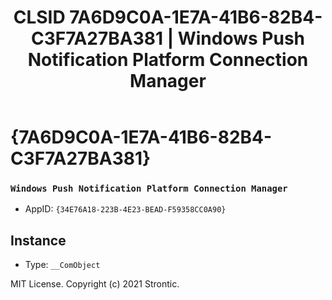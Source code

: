 ﻿---
title: "CLSID 7A6D9C0A-1E7A-41B6-82B4-C3F7A27BA381 | Windows Push Notification Platform Connection Manager"
excerpt: What is COM-Object CLSID 7A6D9C0A-1E7A-41B6-82B4-C3F7A27BA381?
---

# {7A6D9C0A-1E7A-41B6-82B4-C3F7A27BA381}

### `Windows Push Notification Platform Connection Manager`
* AppID: `{34E76A18-223B-4E23-BEAD-F59358CC0A90}`

## Instance

* Type: `__ComObject`

MIT License. Copyright (c) 2021 Strontic.



